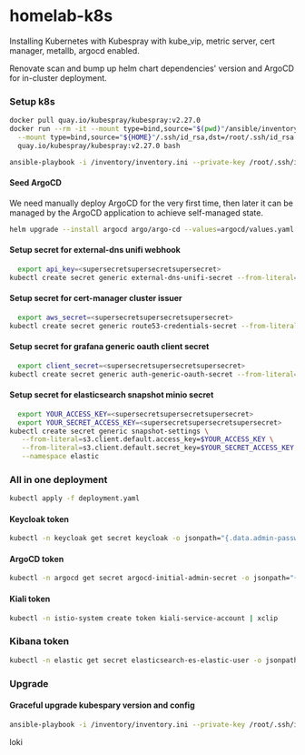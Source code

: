 # homelab-k8s

Installing Kubernetes with Kubespray with kube_vip, metric server, cert manager,
metallb, argocd enabled.

Renovate scan and bump up helm chart dependencies' version and ArgoCD for
in-cluster deployment.

### Setup k8s
```bash
docker pull quay.io/kubespray/kubespray:v2.27.0
docker run --rm -it --mount type=bind,source="$(pwd)"/ansible/inventory/myculster,dst=/inventory \
  --mount type=bind,source="${HOME}"/.ssh/id_rsa,dst=/root/.ssh/id_rsa \
  quay.io/kubespray/kubespray:v2.27.0 bash

ansible-playbook -i /inventory/inventory.ini --private-key /root/.ssh/id_rsa cluster.yml -u esun-local -b
```
#### Seed ArgoCD
We need manually deploy ArgoCD for the very first time, then later it can be
managed by the ArgoCD application to achieve self-managed state.
```bash
helm upgrade --install argocd argo/argo-cd --values=argocd/values.yaml --namespace=argocd --create-namespace
```
#### Setup secret for external-dns unifi webhook
```bash
  export api_key=<supersecretsupersecretsupersecret>
kubectl create secret generic external-dns-unifi-secret --from-literal="api-key=$api_key" --namespace external-dns
```
#### Setup secret for cert-manager cluster issuer
```bash
  export aws_secret=<supersecretsupersecretsupersecret>
kubectl create secret generic route53-credentials-secret --from-literal="secret-access-key=$aws_secret" --namespace cert-manager
```
#### Setup secret for grafana generic oauth client secret
```bash
  export client_secret=<supersecretsupersecretsupersecret>
kubectl create secret generic auth-generic-oauth-secret --from-literal="client_secret=$client_secret" --namespace monitoring
```
#### Setup secret for elasticsearch snapshot minio secret
```bash
  export YOUR_ACCESS_KEY=<supersecretsupersecretsupersecret>
  export YOUR_SECRET_ACCESS_KEY=<supersecretsupersecretsupersecret>
kubectl create secret generic snapshot-settings \
   --from-literal=s3.client.default.access_key=$YOUR_ACCESS_KEY \
   --from-literal=s3.client.default.secret_key=$YOUR_SECRET_ACCESS_KEY \
   --namespace elastic
```

### All in one deployment
```bash
kubectl apply -f deployment.yaml
```
#### Keycloak token
```bash
kubectl -n keycloak get secret keycloak -o jsonpath="{.data.admin-password}" | base64 -d | xclip
```
#### ArgoCD token
```bash
kubectl -n argocd get secret argocd-initial-admin-secret -o jsonpath="{.data.password}" | base64 -d | xclip
```
#### Kiali token
```bash
kubectl -n istio-system create token kiali-service-account | xclip
```
### Kibana token
```bash
kubectl -n elastic get secret elasticsearch-es-elastic-user -o jsonpath="{.data.elastic}" | base64 --decode | xclip
```

### Upgrade
#### Graceful upgrade kubespary version and config
```bash
ansible-playbook -i /inventory/inventory.ini --private-key /root/.ssh/id_rsa upgrade-cluster.yml -u esun-local -b
```

loki
